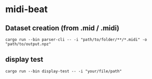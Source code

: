 # midi-beat


## Dataset creation (from .mid / .midi)

`cargo run --bin parser-cli -- -i "path/to/folder/**/*.midi" -o "path/to/output.npz"`

## display test

`cargo run --bin display-test -- -i "your/file/path"`
 

